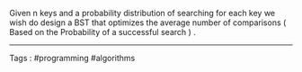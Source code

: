 Given n keys and a probability distribution of searching for each key we wish do design a BST that optimizes the average number of comparisons ( Based on the Probability of a successful search ) .


 ___
 Tags : #programming #algorithms 